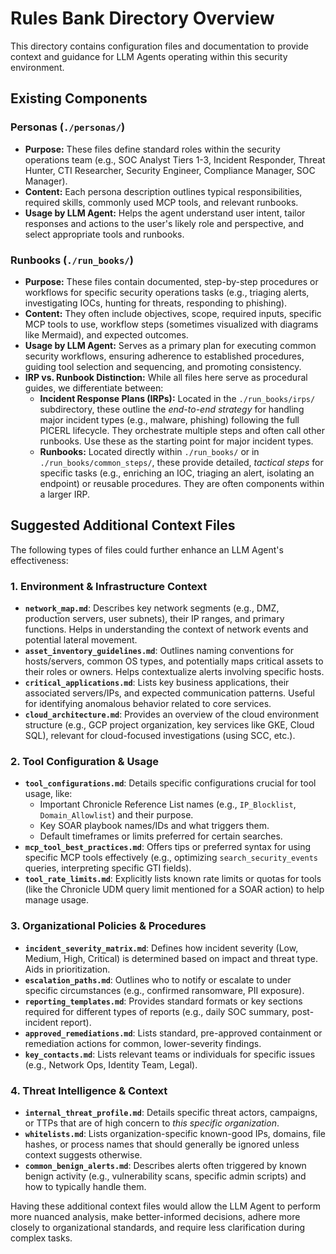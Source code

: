 # Rules Bank Directory Overview

This directory contains configuration files and documentation to provide context and guidance for LLM Agents operating within this security environment.

## Existing Components

### Personas (`./personas/`)

*   **Purpose:** These files define standard roles within the security operations team (e.g., SOC Analyst Tiers 1-3, Incident Responder, Threat Hunter, CTI Researcher, Security Engineer, Compliance Manager, SOC Manager).
*   **Content:** Each persona description outlines typical responsibilities, required skills, commonly used MCP tools, and relevant runbooks.
*   **Usage by LLM Agent:** Helps the agent understand user intent, tailor responses and actions to the user's likely role and perspective, and select appropriate tools and runbooks.

### Runbooks (`./run_books/`)

*   **Purpose:** These files contain documented, step-by-step procedures or workflows for specific security operations tasks (e.g., triaging alerts, investigating IOCs, hunting for threats, responding to phishing).
*   **Content:** They often include objectives, scope, required inputs, specific MCP tools to use, workflow steps (sometimes visualized with diagrams like Mermaid), and expected outcomes.
*   **Usage by LLM Agent:** Serves as a primary plan for executing common security workflows, ensuring adherence to established procedures, guiding tool selection and sequencing, and promoting consistency.
*   **IRP vs. Runbook Distinction:** While all files here serve as procedural guides, we differentiate between:
    *   **Incident Response Plans (IRPs):** Located in the `./run_books/irps/` subdirectory, these outline the *end-to-end strategy* for handling major incident types (e.g., malware, phishing) following the full PICERL lifecycle. They orchestrate multiple steps and often call other runbooks. Use these as the starting point for major incident types.
    *   **Runbooks:** Located directly within `./run_books/` or in `./run_books/common_steps/`, these provide detailed, *tactical steps* for specific tasks (e.g., enriching an IOC, triaging an alert, isolating an endpoint) or reusable procedures. They are often components within a larger IRP.

## Suggested Additional Context Files

The following types of files could further enhance an LLM Agent's effectiveness:

### 1. Environment & Infrastructure Context

*   **`network_map.md`**: Describes key network segments (e.g., DMZ, production servers, user subnets), their IP ranges, and primary functions. Helps in understanding the context of network events and potential lateral movement.
*   **`asset_inventory_guidelines.md`**: Outlines naming conventions for hosts/servers, common OS types, and potentially maps critical assets to their roles or owners. Helps contextualize alerts involving specific hosts.
*   **`critical_applications.md`**: Lists key business applications, their associated servers/IPs, and expected communication patterns. Useful for identifying anomalous behavior related to core services.
*   **`cloud_architecture.md`**: Provides an overview of the cloud environment structure (e.g., GCP project organization, key services like GKE, Cloud SQL), relevant for cloud-focused investigations (using SCC, etc.).

### 2. Tool Configuration & Usage

*   **`tool_configurations.md`**: Details specific configurations crucial for tool usage, like:
    *   Important Chronicle Reference List names (e.g., `IP_Blocklist`, `Domain_Allowlist`) and their purpose.
    *   Key SOAR playbook names/IDs and what triggers them.
    *   Default timeframes or limits preferred for certain searches.
*   **`mcp_tool_best_practices.md`**: Offers tips or preferred syntax for using specific MCP tools effectively (e.g., optimizing `search_security_events` queries, interpreting specific GTI fields).
*   **`tool_rate_limits.md`**: Explicitly lists known rate limits or quotas for tools (like the Chronicle UDM query limit mentioned for a SOAR action) to help manage usage.

### 3. Organizational Policies & Procedures

*   **`incident_severity_matrix.md`**: Defines how incident severity (Low, Medium, High, Critical) is determined based on impact and threat type. Aids in prioritization.
*   **`escalation_paths.md`**: Outlines who to notify or escalate to under specific circumstances (e.g., confirmed ransomware, PII exposure).
*   **`reporting_templates.md`**: Provides standard formats or key sections required for different types of reports (e.g., daily SOC summary, post-incident report).
*   **`approved_remediations.md`**: Lists standard, pre-approved containment or remediation actions for common, lower-severity findings.
*   **`key_contacts.md`**: Lists relevant teams or individuals for specific issues (e.g., Network Ops, Identity Team, Legal).

### 4. Threat Intelligence & Context

*   **`internal_threat_profile.md`**: Details specific threat actors, campaigns, or TTPs that are of high concern to *this specific organization*.
*   **`whitelists.md`**: Lists organization-specific known-good IPs, domains, file hashes, or process names that should generally be ignored unless context suggests otherwise.
*   **`common_benign_alerts.md`**: Describes alerts often triggered by known benign activity (e.g., vulnerability scans, specific admin scripts) and how to typically handle them.

Having these additional context files would allow the LLM Agent to perform more nuanced analysis, make better-informed decisions, adhere more closely to organizational standards, and require less clarification during complex tasks.
